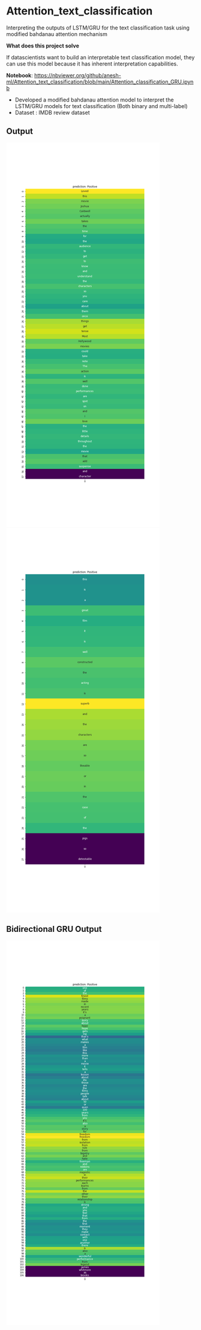 # Attention_text_classification
Interpreting the outputs of LSTM/GRU for the text classification task using modified bahdanau attention mechanism

**What does this project solve**

If datascientists want to build an interpretable text classification model, they can use this model because it has inherent interpretation capabilities.

**Notebook**:
https://nbviewer.org/github/anesh-ml/Attention_text_classification/blob/main/Attention_classification_GRU.ipynb

- Developed a modified bahdanau attention model to interpret the LSTM/GRU models for text classification (Both binary and multi-label)
- Dataset : IMDB review dataset
## Output
![new project](images/output.png)
![new project](images/output4.png)

## Bidirectional GRU Output
![new project](images/output5.png)
